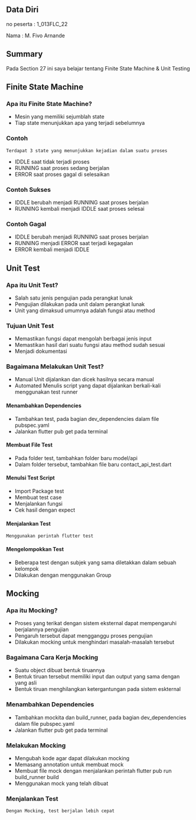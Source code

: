 ## Data Diri

no peserta : 1_013FLC_22

Nama : M. Fivo Arnande

## Summary
Pada Section 27 ini saya belajar tentang Finite State Machine & Unit Testing

## Finite State Machine
### Apa itu Finite State Machine?
* Mesin yang memiliki sejumblah state
* Tiap state menunjukkan apa yang terjadi sebelumnya
### Contoh 
    Terdapat 3 state yang menunjukkan kejadian dalam suatu proses
- IDDLE saat tidak terjadi proses
- RUNNING saat proses sedang berjalan
- ERROR saat proses gagal di selesaikan
### Contoh Sukses
* IDDLE berubah menjadi RUNNING saat proses berjalan
* RUNNING kembali menjadi IDDLE saat proses selesai
### Contoh Gagal
* IDDLE berubah menjadi RUNNING saat proses berjalan
* RUNNING menjadi ERROR saat terjadi kegagalan
* ERROR kembali menjadi IDDLE

## Unit Test
### Apa itu Unit Test?
* Salah satu jenis pengujian pada perangkat lunak
* Pengujian dilakukan pada unit dalam perangkat lunak
* Unit yang dimaksud umumnya adalah fungsi atau method
### Tujuan Unit Test
* Memastikan fungsi dapat mengolah berbagai jenis input
* Memastikan hasil dari suatu fungsi atau method sudah sesuai
* Menjadi dokumentasi
### Bagaimana Melakukan Unit Test?
* Manual
    Unit dijalankan dan dicek hasilnya secara manual
* Automated
    Menulis script yang dapat dijalankan berkali-kali menggunakan test runner
#### Menambahkan Dependencies
* Tambahkan test, pada bagian dev_dependencies dalam file pubspec.yaml
* Jalankan flutter pub get pada terminal
#### Membuat File Test
* Pada folder test, tambahkan folder baru model/api
* Dalam folder tersebut, tambahkan file baru contact_api_test.dart
#### Menulsi Test Script
* Import Package test
* Membuat test case
* Menjalankan fungsi
* Cek hasil dengan expect
#### Menjalankan Test
    Menggunakan perintah flutter test
#### Mengelompokkan Test
* Beberapa test dengan subjek yang sama diletakkan dalam sebuah kelompok
* Dilakukan dengan menggunakan Group

## Mocking
### Apa itu Mocking?
* Proses yang terikat dengan sistem eksternal dapat mempengaruhi berjalannya pengujian
* Pengaruh tersebut dapat mengganggu proses pengujian
* Dilakukan mocking untuk menghindari masalah-masalah tersebut
### Bagaimana Cara Kerja Mocking
* Suatu object dibuat bentuk tiruannya
* Bentuk tiruan tersebut memiliki input dan output yang sama dengan yang asli
* Bentuk tiruan menghilangkan ketergantungan pada sistem eskternal
### Menambahkan Dependencies
* Tambahkan mockita dan build_runner, pada bagian dev_dependencies dalam file pubspec.yaml
* Jalankan flutter pub get pada terminal
### Melakukan Mocking
* Mengubah kode agar dapat dilakukan mocking
* Memasang annotation untuk membuat mock
* Membuat file mock dengan menjalankan perintah flutter pub run build_runner build
* Menggunakan mock yang telah dibuat
### Menjalankan Test
    Dengan Mocking, test berjalan lebih cepat
